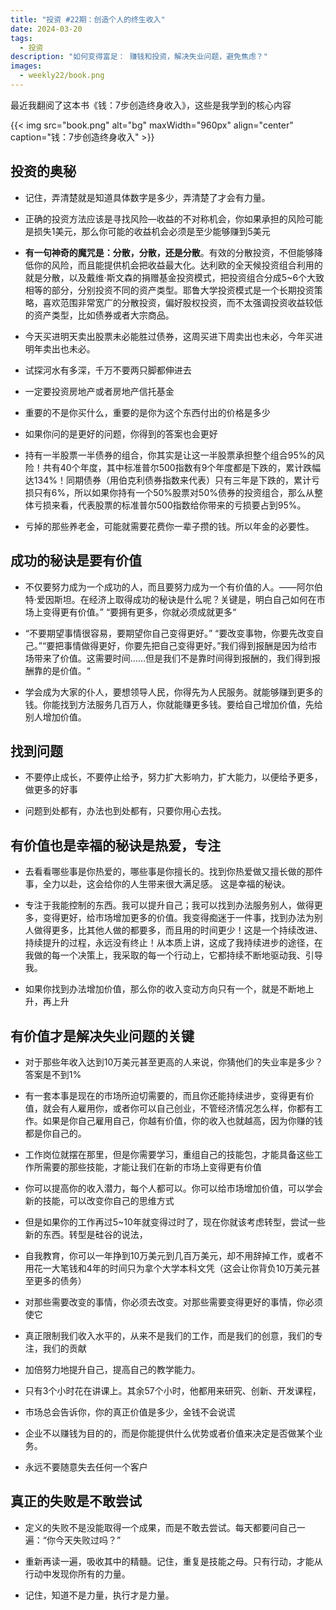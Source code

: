 ```yaml
---
title: "投资 #22期：创造个人的终生收入"
date: 2024-03-20
tags:
  - 投资 
description: "如何变得富足： 赚钱和投资，解决失业问题，避免焦虑？"
images:
  - weekly22/book.png
---
```


最近我翻阅了这本书《钱：7步创造终身收入》，这些是我学到的核心内容

{{< img src="book.png" alt="bg" maxWidth="960px" align="center" caption="钱：7步创造终身收入" >}}

## 投资的奥秘

- 记住，弄清楚就是知道具体数字是多少，弄清楚了才会有力量。

- 正确的投资方法应该是寻找风险—收益的不对称机会，你如果承担的风险可能是损失1美元，那么你可能的收益机会必须是至少能够赚到5美元

- **有一句神奇的魔咒是：分散，分散，还是分散**。有效的分散投资，不但能够降低你的风险，而且能提供机会把收益最大化。达利欧的全天候投资组合利用的就是分散，以及戴维·斯文森的捐赠基金投资模式，把投资组合分成5~6个大致相等的部分，分别投资不同的资产类型。耶鲁大学投资模式是一个长期投资策略，喜欢范围非常宽广的分散投资，偏好股权投资，而不太强调投资收益较低的资产类型，比如债券或者大宗商品。

- 今天买进明天卖出股票未必能胜过债券，这周买进下周卖出也未必，今年买进明年卖出也未必。

- 试探河水有多深，千万不要两只脚都伸进去

- 一定要投资房地产或者房地产信托基金

- 重要的不是你买什么，重要的是你为这个东西付出的价格是多少

- 如果你问的是更好的问题，你得到的答案也会更好

- 持有一半股票一半债券的组合，你其实是让这一半股票承担整个组合95%的风险！共有40个年度，其中标准普尔500指数有9个年度都是下跌的，累计跌幅达134%！同期债券（用伯克利债券指数来代表）只有三年是下跌的，累计亏损只有6%，所以如果你持有一个50%股票对50%债券的投资组合，那么从整体亏损来看，代表股票的标准普尔500指数给你带来的亏损要占到95%。

- 亏掉的那些养老金，可能就需要花费你一辈子攒的钱。所以年金的必要性。

## 成功的秘诀是要有价值

- 不仅要努力成为一个成功的人，而且要努力成为一个有价值的人。——阿尔伯特·爱因斯坦。在经济上取得成功的秘诀是什么呢？关键是，明白自己如何在市场上变得更有价值。” “要拥有更多，你就必须成就更多“

- “不要期望事情很容易，要期望你自己变得更好。” “要改变事物，你要先改变自己。”“要把事情做得更好，你要先把自己变得更好。”我们得到报酬是因为给市场带来了价值。这需要时间……但是我们不是靠时间得到报酬的，我们得到报酬靠的是价值。“

- 学会成为大家的仆人，要想领导人民，你得先为人民服务。就能够赚到更多的钱。你能找到方法服务几百万人，你就能赚更多钱。要给自己增加价值，先给别人增加价值。

## 找到问题

- 不要停止成长，不要停止给予，努力扩大影响力，扩大能力，以便给予更多，做更多的好事

- 问题到处都有，办法也到处都有，只要你用心去找。

## 有价值也是幸福的秘诀是热爱，专注

- 去看看哪些事是你热爱的，哪些事是你擅长的。找到你热爱做又擅长做的那件事，全力以赴，这会给你的人生带来很大满足感。 这是幸福的秘诀。

- 专注于我能控制的东西。我可以提升自己；我可以找到办法服务别人，做得更多，变得更好，给市场增加更多的价值。我变得痴迷于一件事，找到办法为别人做得更多，比其他人做的都要多，而且用的时间更少！这是一个持续改进、持续提升的过程，永远没有终止！从本质上讲，这成了我持续进步的途径，在我做的每一个决策上，我采取的每一个行动上，它都持续不断地驱动我、引导我。

- 如果你找到办法增加价值，那么你的收入变动方向只有一个，就是不断地上升，再上升

## 有价值才是解决失业问题的关键

- 对于那些年收入达到10万美元甚至更高的人来说，你猜他们的失业率是多少？答案是不到1%

- 有一套本事是现在的市场所迫切需要的，而且你还能持续进步，变得更有价值，就会有人雇用你，或者你可以自己创业，不管经济情况怎么样，你都有工作。如果是你自己雇用自己，你越有价值，你的收入也就越高，因为你赚的钱都是你自己的。

- 工作岗位就摆在那里，但是你需要学习，重组自己的技能包，才能具备这些工作所需要的那些技能，才能让我们在新的市场上变得更有价值

- 你可以提高你的收入潜力，每个人都可以。你可以给市场增加价值，可以学会新的技能，可以改变你自己的思维方式

-  但是如果你的工作再过5~10年就变得过时了，现在你就该考虑转型，尝试一些新的东西。转型是硅谷的说法，

- 自我教育，你可以一年挣到10万美元到几百万美元，却不用辞掉工作，或者不用花一大笔钱和4年的时间只为拿个大学本科文凭（这会让你背负10万美元甚至更多的债务）

- 对那些需要改变的事情，你必须去改变。对那些需要变得更好的事情，你必须使它

- 真正限制我们收入水平的，从来不是我们的工作，而是我们的创意，我们的专注，我们的贡献

- 加倍努力地提升自己，提高自己的教学能力。

- 只有3个小时花在讲课上。其余57个小时，他都用来研究、创新、开发课程，

- 市场总会告诉你，你的真正价值是多少，金钱不会说谎

- 企业不以赚钱为目的的，而是你能提供什么优势或者价值来决定是否做某个业务。

- 永远不要随意失去任何一个客户

## 真正的失败是不敢尝试

- 定义的失败不是没能取得一个成果，而是不敢去尝试。每天都要问自己一遍：“你今天失败过吗？”

- 重新再读一遍，吸收其中的精髓。记住，重复是技能之母。只有行动，才能从行动中发现你所有的力量。

- 记住，知道不是力量，执行才是力量。
